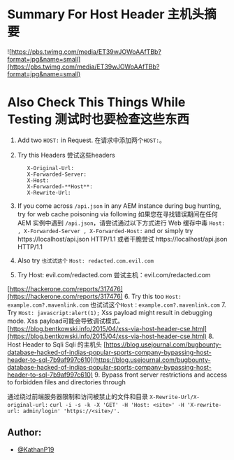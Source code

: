 # Summary For Host Header  主机头摘要
![https://pbs.twimg.com/media/ET39wJOWoAAfTBb?format=jpg&name=small](https://pbs.twimg.com/media/ET39wJOWoAAfTBb?format=jpg&name=small)

# Also Check This Things While Testing  测试时也要检查这些东西
1. Add two `HOST:` in Request.
    在请求中添加两个`HOST:`。
2. Try this Headers
    尝试这些headers
    
    ```      
       X-Original-Url:
       X-Forwarded-Server:
       X-Host:
       X-Forwarded-**Host**:
       X-Rewrite-Url:
    ```
3. If you come across `/api.json` in any AEM instance during bug hunting, try for web cache poisoning via following
    如果您在寻找错误期间在任何 AEM 实例中遇到 `/api.json`，请尝试通过以下方式进行 Web 缓存中毒
   `Host: , X-Forwarded-Server , X-Forwarded-Host:`
   and or simply try https://localhost/api.json HTTP/1.1
   或者干脆尝试 https://localhost/api.json HTTP/1.1
4. Also try  `也试试这个`  `Host: redacted.com.evil.com`
5. Try Host: evil.com/redacted.com
  尝试主机：evil.com/redacted.com

  [https://hackerone.com/reports/317476](https://hackerone.com/reports/317476)
6. Try this too `Host: example.com?.mavenlink.com`
    也试试这个`Host：example.com?.mavenlink.com`
7. Try `Host: javascript:alert(1);` Xss payload might result in debugging mode.  Xss payload可能会导致调试模式。
[https://blog.bentkowski.info/2015/04/xss-via-host-header-cse.html](https://blog.bentkowski.info/2015/04/xss-via-host-header-cse.html)
8. Host Header to Sqli  Sqli 的主机头
[https://blog.usejournal.com/bugbounty-database-hacked-of-indias-popular-sports-company-bypassing-host-header-to-sql-7b9af997c610](https://blog.usejournal.com/bugbounty-database-hacked-of-indias-popular-sports-company-bypassing-host-header-to-sql-7b9af997c610)
9. Bypass front server restrictions and access to forbidden files and directories through
   
   通过绕过前端服务器限制和访问被禁止的文件和目录
    `X-Rewrite-Url/X-original-url:` 
   `curl -i -s -k -X 'GET' -H 'Host: <site>' -H 'X-rewrite-url: admin/login' 'https://<site>/'.`


## Author:
* [@KathanP19](https://twitter.com/KathanP19)
